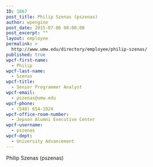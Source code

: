 ```yaml
---
ID: 1867
post_title: Philip Szenas (pszenas)
author: wpengine
post_date: 2015-07-06 08:00:00
post_excerpt: ""
layout: employee
permalink: >
  http://www.umw.edu/directory/employee/philip-szenas/
published: true
wpcf-first-name:
  - Philip
wpcf-last-name:
  - Szenas
wpcf-title:
  - Senior Programmer Analyst
wpcf-email:
  - pszenas@umw.edu
wpcf-phone:
  - (540) 654-1024
wpcf-office-room-number:
  - Jepson Alumni Executive Center
wpcf-username:
  - pszenas
wpcf-dept:
  - University Advancement
---
```

Philip Szenas (pszenas)
